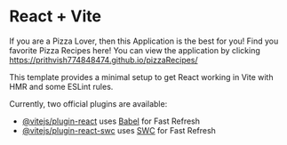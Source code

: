 # React + Vite

If you are a Pizza Lover, then this Application is the best for you!
Find you favorite Pizza Recipes here!
You can view the application by clicking <https://prithvish774848474.github.io/pizzaRecipes/>

This template provides a minimal setup to get React working in Vite with HMR and some ESLint rules.

Currently, two official plugins are available:

- [@vitejs/plugin-react](https://github.com/vitejs/vite-plugin-react/blob/main/packages/plugin-react/README.md) uses [Babel](https://babeljs.io/) for Fast Refresh
- [@vitejs/plugin-react-swc](https://github.com/vitejs/vite-plugin-react-swc) uses [SWC](https://swc.rs/) for Fast Refresh
